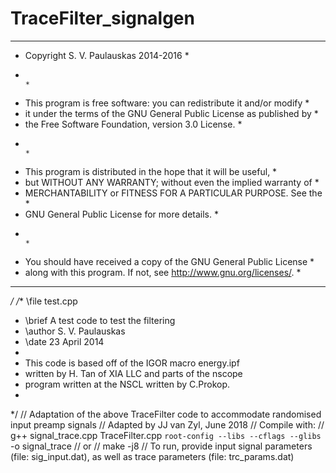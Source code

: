 # TraceFilter_signalgen
***************************************************************************
  *  Copyright S. V. Paulauskas 2014-2016                                   *
  *                                                                        *
  *  This program is free software: you can redistribute it and/or modify  *
  *  it under the terms of the GNU General Public License as published by  *
  *  the Free Software Foundation, version 3.0 License.                    *
  *                                                                        *
  *  This program is distributed in the hope that it will be useful,       *
  *  but WITHOUT ANY WARRANTY; without even the implied warranty of        *
  *  MERCHANTABILITY or FITNESS FOR A PARTICULAR PURPOSE.  See the         *
  *  GNU General Public License for more details.                          *
  *                                                                        *
  *  You should have received a copy of the GNU General Public License     *
  *  along with this program.  If not, see <http://www.gnu.org/licenses/>. *
  **************************************************************************
*/
/** \file test.cpp
 *  \brief A test code to test the filtering
 *  \author S. V. Paulauskas
 *  \date 23 April 2014
 *
 *  This code is based off of the IGOR macro energy.ipf
 *  written by H. Tan of XIA LLC and parts of the nscope
 *  program written at the NSCL written by C.Prokop.
 *
 */
// Adaptation of the above TraceFilter code to accommodate randomised input preamp signals
// Adapted by JJ van Zyl, June 2018
// Compile with:
// g++ signal_trace.cpp TraceFilter.cpp `root-config --libs --cflags --glibs` -o signal_trace
// or
// make -j8
// To run, provide input signal parameters (file: sig_input.dat), as well as trace parameters  (file: trc_params.dat) 
